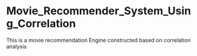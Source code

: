 # Movie_Recommender_System_Using_Correlation
This is a movie recommendation Engine constructed based on correlation analysis

